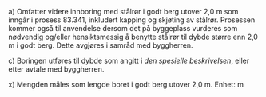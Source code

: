 a) Omfatter videre innboring med stålrør i godt berg utover 2,0 m som inngår i prosess 83.341, inkludert kapping og skjøting av stålrør.
Prosessen kommer også til anvendelse dersom det på byggeplass vurderes som nødvendig og/eller hensiktsmessig å benytte stålrør til dybde større enn 2,0 m i godt berg. Dette avgjøres i samråd med byggherren.

c) Boringen utføres til dybde som angitt i *den spesielle beskrivelsen*, eller etter avtale med byggherren.

x) Mengden måles som lengde boret i godt berg utover 2,0 m. Enhet: m

